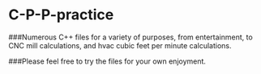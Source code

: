 # C-P-P-practice

###Numerous C++ files for a variety of purposes, from entertainment, to CNC mill calculations, and hvac cubic feet per minute calculations.

###Please feel free to try the files for your own enjoyment. 
